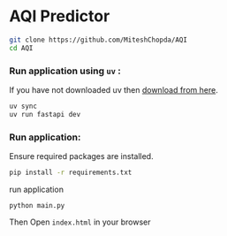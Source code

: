 # AQI Predictor

``` bash
git clone https://github.com/MiteshChopda/AQI
cd AQI
```
### Run application using `uv` :

If you have not downloaded uv then [download from here](https://docs.astral.sh/uv/getting-started/installation/).

``` bash
uv sync
uv run fastapi dev
```

### Run application:

Ensure required packages are installed.
``` bash
pip install -r requirements.txt
```
run application
```
python main.py
```
Then Open `index.html` in your browser

